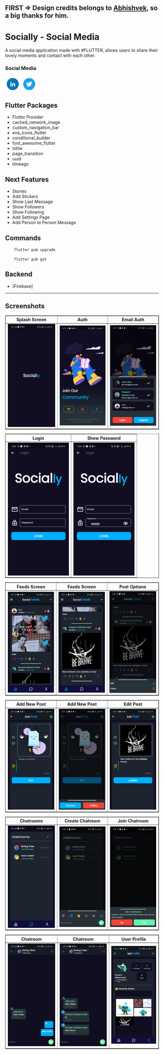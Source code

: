 <!-- 
# socially

A new Flutter project.

## Getting Started

This project is a starting point for a Flutter application.

A few resources to get you started if this is your first Flutter project:

- [Lab: Write your first Flutter app](https://flutter.dev/docs/get-started/codelab)
- [Cookbook: Useful Flutter samples](https://flutter.dev/docs/cookbook)

For help getting started with Flutter, view our
[online documentation](https://flutter.dev/docs), which offers tutorials,
samples, guidance on mobile development, and a full API reference. 

-->
<!-- https://www.youtube.com/c/Abhishvek -->
## FIRST => Design credits belongs to [Abhishvek](https://www.youtube.com/c/Abhishvek), so a big thanks for him.

# Socially - Social Media

A social media application made with #FLUTTER, allows users to share their lovely moments and contact with each other.

### Social Media

<a href="https://www.linkedin.com/in/hossam-mohammad-9965791a8/"><img src="https://github.com/aritraroy/social-icons/blob/master/linkedin-icon.png?raw=true" width="50"></a>
<a href="https://twitter.com/hossammo9996"><img src="https://github.com/aritraroy/social-icons/blob/master/twitter-icon.png?raw=true" width="50"></a>

<!-- ### Donate

<a href="https://www.buymeacoffee.com/frave"><img src="https://cdn.buymeacoffee.com/buttons/v2/default-yellow.png" width="200"></a> -->

## Flutter Packages

- Flutter Provider
- cached_network_image
- custom_navigation_bar
- eva_icons_flutter
- conditional_builder
- font_awesome_flutter
- lottie
- page_transition
- uuid
- timeago

## Next Features

- Stories
- Add Stickers
- Show Last Message
- Show Followers
- Show Following
- Add Settings Page
- Add Person to Person Message

## Commands

```sh
    flutter pub upgrade
```

```
    flutter pub get
```

## Backend

- [Firebase]

---

## Screenshots

<table border>
    <tr>
        <th style="text-align:center">Splash Screen</th>
        <th style="text-align:center">Auth</th>
        <th style="text-align:center">Email Auth</th>
    </tr>
    <tr>
        <td><img src="./screenshots/splash.jpg" alt="" width="200"></td>
        <td><img src="./screenshots/auth.jpg" alt="" width="200"></td>
        <td><img src="./screenshots/login_user.jpg" alt="" width="200"></td>
    <tr>
</table>

<table border>
    <tr>
        <th style="text-align:center">Login</th>
        <th style="text-align:center">Show Password</th>
<!--         <th style="text-align:center"></th> -->
    </tr>
    <tr>
        <td><img src="./screenshots/login.jpg" alt="" width="200"></td>
        <td><img src="./screenshots/login2.jpg" alt="" width="200"></td>
<!--         <td><img src="./screenshots/account-another-user.png" alt="" width="200"></td> -->
    <tr>
</table>

<table border>
    <tr>
        <th style="text-align:center">Feeds Screen</th>
        <th style="text-align:center">Feeds Screen</th>
        <th style="text-align:center">Post Options</th>
    </tr>
    <tr>
        <td><img src="./screenshots/feed.jpg" alt="" width="200"></td>
        <td><img src="./screenshots/feed2.jpg" alt="" width="200"></td>
        <td><img src="./screenshots/post_options.jpg" alt="" width="200"></td>
    <tr>
</table>

<table border>
    <tr>
        <th style="text-align:center">Add New Post</th>
        <th style="text-align:center">Add New Post</th>
        <th style="text-align:center">Edit Post</th>
    </tr>
    <tr>
        <td><img src="./screenshots/add_post.jpg" alt="" width="200"></td>
        <td><img src="./screenshots/add_post2.jpg" alt="" width="200"></td>
        <td><img src="./screenshots/edit_post.jpg" alt="" width="200"></td>
    <tr>
</table>

<table border>
    <tr>
        <th style="text-align:center">Chatrooms</th>
        <th style="text-align:center">Create Chatroom</th>
        <th style="text-align:center">Join Chatroom</th>
    </tr>
    <tr>
        <td><img src="./screenshots/chatrooms.jpg" alt="" width="200"></td>
        <td><img src="./screenshots/create_chatroom.jpg" alt="" width="200"></td>
        <td><img src="./screenshots/join_chatroom.jpg" alt="" width="200"></td>
    <tr>
</table>

<table border>
    <tr>
        <th style="text-align:center">Chatroom</th>
        <th style="text-align:center">Chatroom</th>
        <th style="text-align:center">User Profile</th>
    </tr>
    <tr>
        <td><img src="./screenshots/chatroom.jpg" alt="" width="200"></td>
        <td><img src="./screenshots/chatroom2.jpg" alt="" width="200"></td>
        <td><img src="./screenshots/user_profile.jpg" alt="" width="200"></td>
    <tr>
</table>
